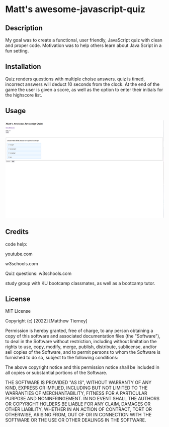 # Matt's awesome-javascript-quiz

## Description
My goal was to create a functional, user friendly, JavaScript quiz with clean and proper code. Motivation was to help others learn about Java Script in a fun setting. 
## Installation

Quiz renders questions with multiple choise answers. quiz is timed, incorrect answers will deduct 10 seconds from the clock. At the end of the game the user is given a score, as well as the option to enter their initials for the highscore list. 

## Usage

![alt text](assets/images/1.png)


## Credits

code help: 

youtube.com

w3schools.com

Quiz questions: w3schools.com

study group with KU bootcamp classmates, as well as a bootcamp tutor. 

## License 

MIT License

Copyright (c) [2022] [Matthew Tierney]

Permission is hereby granted, free of charge, to any person obtaining a copy
of this software and associated documentation files (the "Software"), to deal
in the Software without restriction, including without limitation the rights
to use, copy, modify, merge, publish, distribute, sublicense, and/or sell
copies of the Software, and to permit persons to whom the Software is
furnished to do so, subject to the following conditions:

The above copyright notice and this permission notice shall be included in all
copies or substantial portions of the Software.

THE SOFTWARE IS PROVIDED "AS IS", WITHOUT WARRANTY OF ANY KIND, EXPRESS OR
IMPLIED, INCLUDING BUT NOT LIMITED TO THE WARRANTIES OF MERCHANTABILITY,
FITNESS FOR A PARTICULAR PURPOSE AND NONINFRINGEMENT. IN NO EVENT SHALL THE
AUTHORS OR COPYRIGHT HOLDERS BE LIABLE FOR ANY CLAIM, DAMAGES OR OTHER
LIABILITY, WHETHER IN AN ACTION OF CONTRACT, TORT OR OTHERWISE, ARISING FROM,
OUT OF OR IN CONNECTION WITH THE SOFTWARE OR THE USE OR OTHER DEALINGS IN THE
SOFTWARE.





